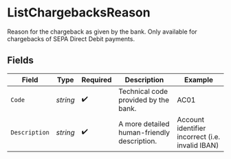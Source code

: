 # ListChargebacksReason

Reason for the chargeback as given by the bank. Only available for chargebacks of SEPA Direct Debit payments.


## Fields

| Field                                            | Type                                             | Required                                         | Description                                      | Example                                          |
| ------------------------------------------------ | ------------------------------------------------ | ------------------------------------------------ | ------------------------------------------------ | ------------------------------------------------ |
| `Code`                                           | *string*                                         | :heavy_check_mark:                               | Technical code provided by the bank.             | AC01                                             |
| `Description`                                    | *string*                                         | :heavy_check_mark:                               | A more detailed human-friendly description.      | Account identifier incorrect (i.e. invalid IBAN) |